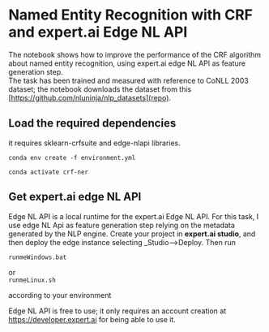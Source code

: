 # Named Entity Recognition with CRF and expert.ai Edge NL API
The notebook shows how to improve the performance of the CRF algorithm about named entity recognition, using expert.ai edge NL API as feature generation step.  
The task has been trained and measured with reference to CoNLL 2003 dataset; the notebook downloads the dataset from this [https://github.com/nluninja/nlp_datasets](repo).

## Load the required dependencies
it requires sklearn-crfsuite and edge-nlapi libraries.  

`conda env create -f environment.yml`

`conda activate crf-ner`


## Get expert.ai edge NL API
Edge NL API is a local runtime for the expert.ai Edge NL API. For this task, I use edge NL Api as feature generation step relying on the metadata generated by the NLP engine.
Create your project in **expert.ai studio**, and then deploy the edge instance selecting _Studio-->Deploy.
Then run  

`runmeWindows.bat`  

or  
`runmeLinux.sh`  

according to your environment

Edge NL API is free to use; it only requires an account creation at https://developer.expert.ai for being able to use it.



